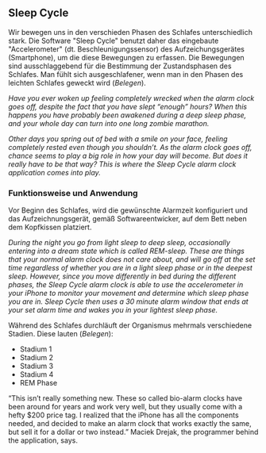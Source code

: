 ## Sleep Cycle

Wir bewegen uns in den verschieden Phasen des Schlafes unterschiedlich stark. Die Software "Sleep Cycle" benutzt daher das eingebaute "Accelerometer" (dt. Beschleunigungssensor) des Aufzeichungsgerätes (Smartphone), um die diese Bewegungen zu erfassen. Die Bewegungen sind ausschlaggebend für die Bestimmung der Zustandsphasen des Schlafes. Man fühlt sich ausgeschlafener, wenn man in den Phasen des leichten Schlafes geweckt wird (*Belegen*). 

*Have you ever woken up feeling completely wrecked when the alarm clock goes off, despite the fact that you have slept “enough” hours? When this happens you have probably been awakened during a deep sleep phase, and your whole day can turn into one long zombie marathon.*

*Other days you spring out of bed with a smile on your face, feeling completely rested even though you shouldn’t. As the alarm clock goes off, chance seems to play a big role in how your day will become. But does it really have to be that way? This is where the Sleep Cycle alarm clock application comes into play.*

### Funktionsweise und Anwendung

Vor Beginn des Schlafes, wird die gewünschte Alarmzeit konfiguriert und das Aufzeichnungsgerät, gemäß Softwareentwicker, auf dem Bett neben dem Kopfkissen platziert. 

*During the night you go from light sleep to deep sleep, occasionally entering into a dream state which is called REM-sleep. These are things that your normal alarm clock does not care about, and will go off at the set time regardless of whether you are in a light sleep phase or in the deepest sleep. However, since you move differently in bed during the different phases, the Sleep Cycle alarm clock is able to use the accelerometer in your iPhone to monitor your movement and determine which sleep phase you are in. Sleep Cycle then uses a 30 minute alarm window that ends at your set alarm time and wakes you in your lightest sleep phase.*

Während des Schlafes durchläuft der Organismus mehrmals verschiedene Stadien. Diese lauten (*Belegen*):

* Stadium 1
* Stadium 2
* Stadium 3
* Stadium 4
* REM Phase



“This isn’t really something new. These so called bio-alarm clocks have been around for years and work very well, but they usually come with a hefty $200 price tag. I realized that the iPhone has all the components needed, and decided to make an alarm clock that works exactly the same, but sell it for a dollar or two instead.” Maciek Drejak, the programmer behind the application, says.